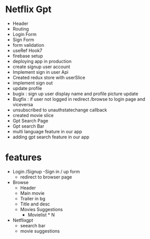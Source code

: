 # Netflix Gpt

- Header
- Routing
- Login Form
- Sign Form
- form validation
- useRef Hook7
- firebase setup
- deploying app in production
- create signup user account
- Implement sign in user Api
- Created redux store with userSlice
- implement sign out
- update profile
- bugix : sign up user display name and profile picture update
- Bugfix : if user not logged in redirect /browse to login page and viceversa
- unsubscribed to unauthstatechange callback
- created movie slice 
- Gpt Search Page 
- Gpt search Bar 
- multi language feature in our app 
- adding gpt search feature in our app


# features

- Login /Signup
  -Sign in / up form
  - redirect to browser page
- Browse
  - Header
  - Main movie
  - Trailer in bg
  - Title and desc
  - Movies Suggestions
    - Movielist \* N
- Netflixgpt
  - seearch bar
  - movie suggestions

